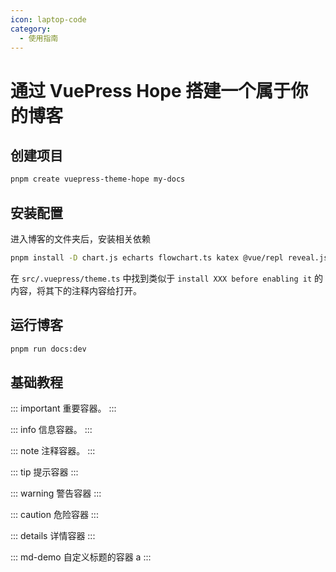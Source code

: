 ```yaml
---
icon: laptop-code
category:
  - 使用指南
---
```


# 通过 VuePress Hope 搭建一个属于你的博客

## 创建项目

```sh
pnpm create vuepress-theme-hope my-docs
```

## 安装配置

进入博客的文件夹后，安装相关依赖 

```sh
pnpm install -D chart.js echarts flowchart.ts katex @vue/repl reveal.js mermaid mathjax-full @waline/client
```

在 `src/.vuepress/theme.ts` 中找到类似于 `install XXX before enabling it` 的内容，将其下的注释内容给打开。

## 运行博客

```sh
pnpm run docs:dev
```

## 基础教程

::: important
重要容器。
:::

::: info
信息容器。
:::

::: note
注释容器。
:::

::: tip
提示容器
:::

::: warning
警告容器
:::

::: caution
危险容器
:::

::: details
详情容器
:::

::: md-demo 自定义标题的容器
a
:::